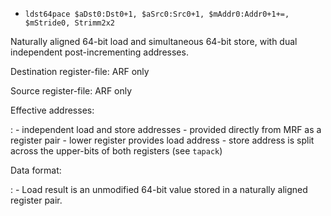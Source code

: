 * `ldst64pace $aDst0:Dst0+1, $aSrc0:Src0+1, $mAddr0:Addr0+1+=, $mStride0, Strimm2x2`

Naturally aligned 64-bit load and simultaneous 64-bit store, with dual
independent post-incrementing addresses.

Destination register-file: ARF only

Source register-file: ARF only

Effective addresses:

:   -   independent load and store addresses
    -   provided directly from MRF as a register pair
    -   lower register provides load address
    -   store address is split across the upper-bits of both registers
        (see `tapack`)

Data format:

:   -   Load result is an unmodified 64-bit value stored in a naturally
        aligned register pair.
